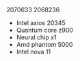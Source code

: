 2070633
2068236
- Intel axios 20345
- Quantum core z900
- Neural chip x1
- Amd phantom 5000
- Intel nova 11